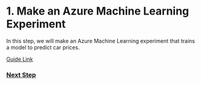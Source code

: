 # 1. Make an Azure Machine Learning Experiment

In this step, we will make an Azure Machine Learning experiment that trains a model to predict car prices.

[Guide Link](https://github.com/Microsoft/azure-docs/blob/master/articles/machine-learning/machine-learning-create-experiment.md)

### [Next Step](STEP2.md)